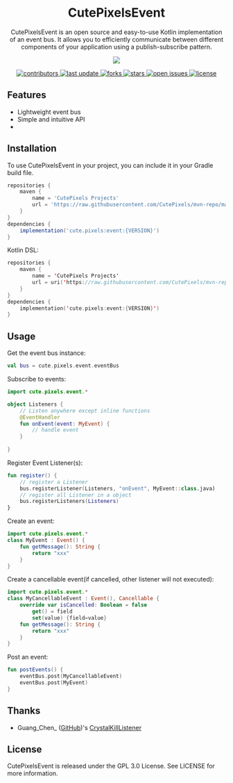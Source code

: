 <div align="center">
<h1>CutePixelsEvent</h1>


<p>CutePixelsEvent is an open source and easy-to-use Kotlin implementation of an event bus. It allows you to efficiently communicate between different components of your application using a publish-subscribe pattern.</p>

<p>
  <a href="https://github.com/CutePixels/CutePixelsEvent/blob/main/README-cn.md">
<img src="https://img.shields.io/badge/Documents-%E4%B8%AD%E6%96%87-blue" />
  </a>
</p>

<p>
  <a href="https://github.com/CutePixels/CutePixelsEvent/graphs/contributors">
    <img src="https://img.shields.io/github/contributors/CutePixels/CutePixelsEvent" alt="contributors" />
  </a>
  <a href="">
    <img src="https://img.shields.io/github/last-commit/CutePixels/CutePixelsEvent" alt="last update" />
  </a>
  <a href="https://github.com/CutePixels/CutePixelsEvent/network/members">
    <img src="https://img.shields.io/github/forks/CutePixels/CutePixelsEvent" alt="forks" />
  </a>
  <a href="https://github.com/CutePixels/CutePixelsEvent/stargazers">
    <img src="https://img.shields.io/github/stars/CutePixels/CutePixelsEvent" alt="stars" />
  </a>
  <a href="https://github.com/CutePixels/CutePixelsEvent/issues/">
    <img src="https://img.shields.io/github/issues/CutePixels/CutePixelsEvent" alt="open issues" />
  </a>
  <a href="https://github.com/CutePixels/CutePixelsEvente/blob/master/LICENSE">
    <img src="https://img.shields.io/github/license/CutePixels/CutePixelsEvent.svg" alt="license" />
  </a>
</p>
</div>

## Features
- Lightweight event bus
- Simple and intuitive API
- 
## Installation
To use CutePixelsEvent in your project, you can include it in your Gradle build file.

```groovy
repositories {
    maven {
        name = 'CutePixels Projects'
        url = 'https://raw.githubusercontent.com/CutePixels/mvn-repo/main'
    }
}
dependencies {
    implementation('cute.pixels:event:{VERSION}')
}
```
Kotlin DSL:

```kotlin
repositories {
    maven {
        name = 'CutePixels Projects'
        url = uri('https://raw.githubusercontent.com/CutePixels/mvn-repo/main')
    }
}
dependencies {
    implementation('cute.pixels:event:{VERSION}')
}
```
## Usage
Get the event bus instance:

```kotlin
val bus = cute.pixels.event.eventBus
```
Subscribe to events:

```kotlin
import cute.pixels.event.*

object Listeners {
    // Listen anywhere except inline functions
    @EventHandler
    fun onEvent(event: MyEvent) {
        // handle event
    }
    
}
```
Register Event Listener(s):

```kotlin
fun register() {
    // register a Listener
    bus.registerListener(Listeners, "onEvent", MyEvent::class.java)
    // register all Listener in a object
    bus.registerListeners(Listeners)
}
```
Create an event:

```kotlin
import cute.pixels.event.*
class MyEvent : Event() {
    fun getMessage(): String {
        return "xxx"
    }
}
```
Create a cancellable event(if cancelled, other listener will not executed):

```kotlin
import cute.pixels.event.*
class MyCancellableEvent : Event(), Cancellable {
    override var isCancelled: Boolean = false
        get() = field
        set(value) {field=value}
    fun getMessage(): String {
        return "xxx"
    }
}
```
Post an event:

```kotlin
fun postEvents() {
    eventBus.post(MyCancellableEvent)
    eventBus.post(MyEvent)
}
```

## Thanks
- Guang_Chen_ ([GitHub](https://github.com/GuangChen2333))'s [CrystalKillListener](https://github.com/GuangChen2333/CrystalKillListener)

## License
CutePixelsEvent is released under the GPL 3.0 License. See LICENSE for more information.
